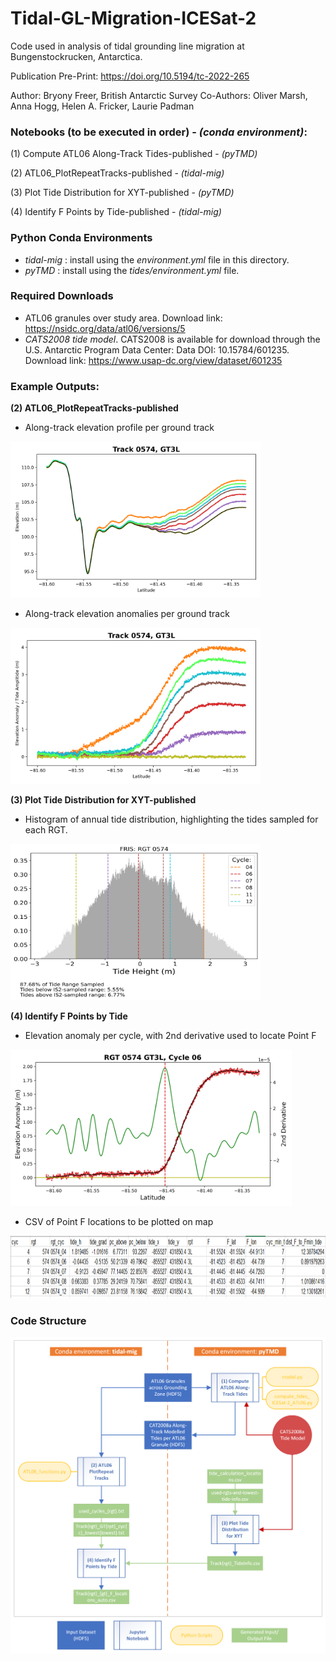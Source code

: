 # Tidal-GL-Migration-ICESat-2

Code used in analysis of tidal grounding line migration at Bungenstockrucken, Antarctica.

Publication Pre-Print: https://doi.org/10.5194/tc-2022-265

Author: Bryony Freer, British Antarctic Survey
Co-Authors: Oliver Marsh, Anna Hogg, Helen A. Fricker, Laurie Padman

### Notebooks (to be executed in order) - _(conda environment)_: 

(1) Compute ATL06 Along-Track Tides-published - _(pyTMD)_

(2) ATL06_PlotRepeatTracks-published - _(tidal-mig)_

(3) Plot Tide Distribution for XYT-published - _(pyTMD)_

(4) Identify F Points by Tide-published - _(tidal-mig)_

### Python Conda Environments
* _tidal-mig_ : install using the *environment.yml* file in this directory. 
* _pyTMD_ : install using the *tides/environment.yml* file.

### Required Downloads
* ATL06 granules over study area. Download link: https://nsidc.org/data/atl06/versions/5
* *CATS2008 tide model*. CATS2008 is available for download through the U.S. Antarctic Program Data Center: Data DOI: 10.15784/601235. Download link: https://www.usap-dc.org/view/dataset/601235

### Example Outputs:
**(2) ATL06_PlotRepeatTracks-published**
* Along-track elevation profile per ground track 
<img src="img/Track0574_GT3L_elevation_cycs04060708111214_lowest.png" width="400" height="250">

* Along-track elevation anomalies per ground track
<img src="img/Track0574_GT3L_repeats_anom___cycs04060708111214_lowest.png" width="400" height="250">

**(3) Plot Tide Distribution for XYT-published**
* Histogram of annual tide distribution, highlighting the tides sampled for each RGT.
<img src="img/sampled_tide_range_all_rgt0574.png" width="400" height="250">

**(4) Identify F Points by Tide**
* Elevation anomaly per cycle, with 2nd derivative used to locate Point F
<img src="img/Track0574_GT3L_cyc06_F_id_plot.png" width="450" height="250">

* CSV of Point F locations to be plotted on map
<img src="img/Track0574_GT3L_Flocations_auto.png" width="900" height="100">

### Code Structure
![Diagram showing code structure in this repo](img/tidal-mig-code-diagram.png)
